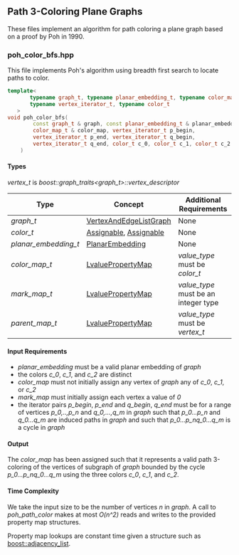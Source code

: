 ## Path 3-Coloring Plane Graphs

 These files implement an algorithm for path coloring a plane graph based on a
 proof by Poh in 1990.

### poh_color_bfs.hpp

 This file implements Poh's algorithm using breadth first search to locate paths
 to color.
 

 ```c++
 template<
        typename graph_t, typename planar_embedding_t, typename color_map_t,
        typename vertex_iterator_t, typename color_t
    >
 void poh_color_bfs(
         const graph_t & graph, const planar_embedding_t & planar_embedding,
         color_map_t & color_map, vertex_iterator_t p_begin,
         vertex_iterator_t p_end, vertex_iterator_t q_begin,
         vertex_iterator_t q_end, color_t c_0, color_t c_1, color_t c_2
     )
 ```

#### Types

 *vertex_t* is *boost::graph_traits<graph_t>::vertex_descriptor*
 
 | Type | Concept | Additional Requirements |
 | ---- | ------- | ----- |
 | *graph_t* | [VertexAndEdgeListGraph](http://www.boost.org/doc/libs/1_64_0/libs/graph/doc/VertexAndEdgeListGraph.html) | None |
 | *color_t* | [Assignable](http://www.sgi.com/tech/stl/EqualityComparable.html), [Assignable](http://www.boost.org/doc/libs/1_64_0/libs/utility/Assignable.html) | None |
 | *planar_embedding_t* | [PlanarEmbedding](http://www.boost.org/doc/libs/1_64_0/libs/graph/doc/PlanarEmbedding.html) | None |
 | *color_map_t* | [LvaluePropertyMap](http://www.boost.org/doc/libs/1_64_0/libs/property_map/doc/LvaluePropertyMap.html) | *value_type* must be *color_t* |
 | *mark_map_t* | [LvaluePropertyMap](http://www.boost.org/doc/libs/1_64_0/libs/property_map/doc/LvaluePropertyMap.html) | *value_type* must be an integer type |
 | *parent_map_t* | [LvaluePropertyMap](http://www.boost.org/doc/libs/1_64_0/libs/property_map/doc/LvaluePropertyMap.html) | *value_type* must be *vertex_t* |

#### Input Requirements

 - *planar_embedding* must be a valid planar embedding of *graph*
 - the colors *c_0*, *c_1*, and *c_2* are distinct
 - *color_map* must not initially assign any vertex of *graph* any of *c_0*,
   *c_1*, or *c_2*
 - *mark_map* must initially assign each vertex a value of *0*
 - the iterator pairs *p_begin*, *p_end* and *q_begin*, *q_end* must be for a
   range of vertices *p_0,..,p_n* and *q_0,...,q_m* in *graph* such that *p_0...p_n*
   and *q_0...q_m* are induced paths in *graph* and such that *p_0...p_nq_0...q_m*
   is a cycle in *graph*

#### Output

 The *color_map* has been assigned such that it represents a valid path
 3-coloring of the vertices of subgraph of *graph* bounded by the cycle
 *p_0...p_nq_0...q_m* using the three colors *c_0*, *c_1*, and *c_2*.

#### Time Complexity
 
 We take the input size to be the number of vertices *n* in *graph*. A call to
 *poh_path_color* makes at most *O(n^2)* reads and writes to the provided property map
 structures.
 
 Property map lookups are constant time given a structure such as
 [boost::adjacency_list](http://www.boost.org/doc/libs/1_64_0/libs/graph/doc/adjacency_list.html).
 
